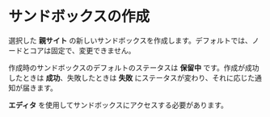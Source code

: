 サンドボックスの作成
====================

選択した **親サイト** の新しいサンドボックスを作成します。デフォルトでは、ノードとコアは固定で、変更できません。

作成時のサンドボックスのデフォルトのステータスは **保留中** です。作成が成功したときは **成功**、失敗したときは **失敗** にステータスが変わり、それに応じた通知が届きます。

**エディタ** を使用してサンドボックスにアクセスする必要があります。

